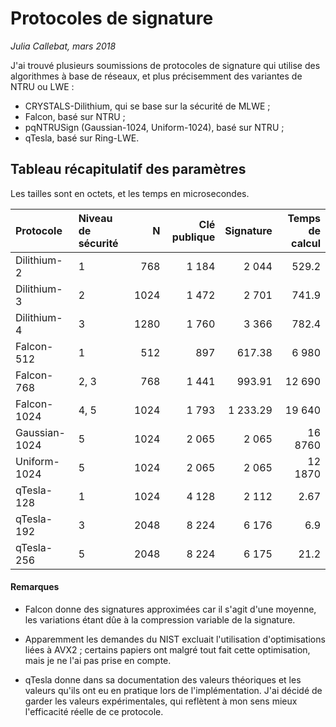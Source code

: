 # Protocoles de signature 

*Julia Callebat, mars 2018*



J'ai trouvé plusieurs soumissions de protocoles de signature qui utilise des algorithmes à base de réseaux, et plus précisemment des variantes de NTRU ou LWE :

* CRYSTALS-Dilithium, qui se base sur la sécurité de MLWE ;
* Falcon, basé sur NTRU ;
* pqNTRUSign (Gaussian-1024, Uniform-1024), basé sur NTRU ;
* qTesla, basé sur Ring-LWE.

## Tableau récapitulatif des paramètres 

Les tailles sont en octets, et les temps en microsecondes.

| Protocole     | Niveau de sécurité	| N 	| Clé publique	| Signature	| Temps de calcul	|
|:-----------   |:------------------	| ---:	| ------------: | ---------:    | ---------------:  	|
| Dilithium-2	| 1		 	| 768	| 1 184         | 2 044      	| 529.2             	|
| Dilithium-3   | 2			| 1024  | 1 472         | 2 701      	| 741.9             	|
| Dilithium-4   | 3			| 1280  | 1 760         | 3 366      	| 782.4             	|
| Falcon-512    | 1			| 512   | 897           | 617.38    	| 6 980              	|
| Falcon-768    | 2, 3			| 768   | 1 441         | 993.91    	| 12 690		|
| Falcon-1024   | 4, 5			| 1024  | 1 793         | 1 233.29   	| 19 640		|
| Gaussian-1024 | 5 			| 1024	| 2 065		| 2 065		| 16 8760		|
| Uniform-1024	| 5			| 1024	| 2 065		| 2 065		| 12 1870		|
| qTesla-128    | 1			| 1024  | 4 128         | 2 112		| 2.67              	| 
| qTesla-192    | 3			| 2048  | 8 224         | 6 176		| 6.9               	|
| qTesla-256    | 5			| 2048  | 8 224         | 6 175		| 21.2              	|


#### Remarques

* Falcon donne des signatures approximées car il s'agit d'une moyenne, les variations étant dûe à la compression variable de la signature.

* Apparemment les demandes du NIST excluait l'utilisation d'optimisations liées à AVX2 ; certains papiers ont malgré tout fait cette optimisation, mais je
  ne l'ai pas prise en compte.

* qTesla donne dans sa documentation des valeurs théoriques et les valeurs qu'ils ont eu en pratique lors de l'implémentation. J'ai décidé de garder les
  valeurs expérimentales, qui reflètent à mon sens mieux l'efficacité réelle de ce protocole.

